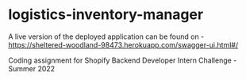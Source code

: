 # logistics-inventory-manager

A live version of the deployed application can be found on - https://sheltered-woodland-98473.herokuapp.com/swagger-ui.html#/

Coding assignment for Shopify Backend Developer Intern  Challenge - Summer 2022
